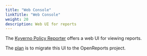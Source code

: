 ```yaml
---
title: "Web Console"
linkTitle: "Web Console"
weight: 20
description: Web UI for reports
---
```


The [Kyverno Policy Reporter](https://kyverno.github.io/policy-reporter-docs/policy-reporter-ui/introduction.html) offers a web UI for viewing reports.

The [plan](https://github.com/orgs/openreports/projects/1) is to migrate this UI to the OpenReports project.
